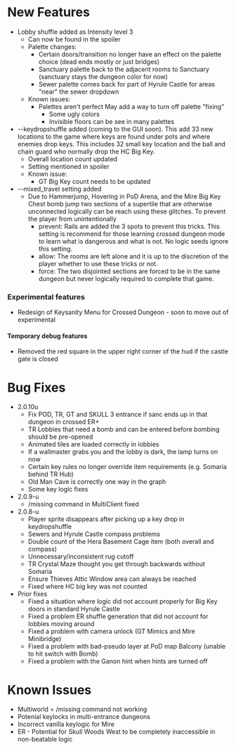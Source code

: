 # New Features

* Lobby shuffle added as Intensity level 3
	* Can now be found in the spoiler
	* Palette changes:
		* Certain doors/transition no longer have an effect on the palette choice (dead ends mostly or just bridges)
		* Sanctuary palette back to the adjacent rooms to Sanctuary (sanctuary stays the dungeon color for now)
		* Sewer palette comes back for part of Hyrule Castle for areas "near" the sewer dropdown
	* Known issues:
		* Palettes aren't perfect 
			May add a way to turn off palette "fixing"
			* Some ugly colors
			* Invisible floors can be see in many palettes		
* --keydropshuffle added (coming to the GUI soon). This add 33 new locations to the game where keys are found under pots
and where enemies drop keys. This includes 32 small key location and the ball and chain guard who normally drop the HC
Big Key. 
	* Overall location count updated
	* Setting mentioned in spoiler
	* Known issue:
		* GT Big Key count needs to be updated
* --mixed_travel setting added
	* Due to Hammerjump, Hovering in PoD Arena, and the Mire Big Key Chest bomb jump two sections of a supertile that are
otherwise unconnected logically can be reach using these glitches. To prevent the player from unintentionally
		* prevent: Rails are added the 3 spots to prevent this tricks. This setting is recommend for those learning
		 crossed dungeon mode to learn what is dangerous and what is not. No logic seeds ignore this setting.
		 * allow: The rooms are left alone and it is up to the discretion of the player whether to use these tricks or not.
		 * force: The two disjointed sections are forced to be in the same dungeon but never logically required to complete that game.

### Experimental features

* Redesign of Keysanity Menu for Crossed Dungeon - soon to move out of experimental

#### Temporary debug features

* Removed the red square in the upper right corner of the hud if the castle gate is closed  

# Bug Fixes

* 2.0.10u
	* Fix POD, TR, GT and SKULL 3 entrance if sanc ends up in that dungeon in crossed ER+
	* TR Lobbies that need a bomb and can be entered before bombing should be pre-opened
	* Animated tiles are loaded correctly in lobbies
	* If a wallmaster grabs you and the lobby is dark, the lamp turns on now
	* Certain key rules no longer override item requirements (e.g. Somaria behind TR Hub)
	* Old Man Cave is correctly one way in the graph
	* Some key logic fixes
* 2.0.9-u
	* /missing command in MultiClient fixed
* 2.0.8-u
	* Player sprite disappears after picking up a key drop in keydropshuffle
	* Sewers and Hyrule Castle compass problems
	* Double count of the Hera Basement Cage item (both overall and compass)
	* Unnecessary/inconsistent rug cutoff
	* TR Crystal Maze thought you get through backwards without Somaria
	* Ensure Thieves Attic Window area can always be reached
	* Fixed where HC big key was not counted	
* Prior fixes
	* Fixed a situation where logic did not account properly for Big Key doors in standard Hyrule Castle
	* Fixed a problem ER shuffle generation that did not account for lobbies moving around
	* Fixed a problem with camera unlock (GT Mimics and Mire Minibridge)
	* Fixed a problem with bad-pseudo layer at PoD map Balcony (unable to hit switch with Bomb)
	* Fixed a problem with the Ganon hint when hints are turned off

# Known Issues

* Multiworld = /missing command not working
* Potenial keylocks in multi-entrance dungeons
* Incorrect vanilla keylogic for Mire
* ER - Potential for Skull Woods West to be completely inaccessible in non-beatable logic